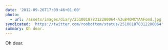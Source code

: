 ```yaml
---
date: '2012-09-26T17:09:46+01:00'
photo:
  - url: /assets/images/diary/251001878312280064-A3u84OMCYAAFomd.jpg
syndicated: 'https://twitter.com/roobottom/status/251001878312280064'
summary: Oh dear.
---
```

Oh dear. 
